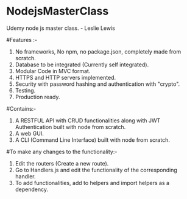 # NodejsMasterClass
Udemy node js master class. - Leslie Lewis

#Features :-
1) No frameworks, No npm, no package.json, completely made from scratch.
2) Database to be integrated (Currently self integrated).
3) Modular Code in MVC format.
4) HTTPS and HTTP servers implemented.
5) Security with password hashing and authentication with "crypto".
6) Testing.
7) Production ready.

#Contains:-
1) A RESTFUL API with CRUD functionalities along with JWT Authentication built with node from scratch.
2) A web GUI.
3) A CLI (Command Line Interface) built with node from scratch.

#To make any changes to the functionality:-
1) Edit the routers (Create a new route).
2) Go to Handlers.js and edit the functionality of the corresponding handler.
3) To add functionalities, add to helpers and import helpers as a dependency.
